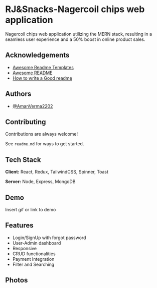 
# RJ&Snacks-Nagercoil chips web application

Nagercoil chips web application utilizing the MERN stack, resulting in a seamless
user experience and a 50% boost in online product sales.


## Acknowledgements

 - [Awesome Readme Templates](https://awesomeopensource.com/project/elangosundar/awesome-README-templates)
 - [Awesome README](https://github.com/matiassingers/awesome-readme)
 - [How to write a Good readme](https://bulldogjob.com/news/449-how-to-write-a-good-readme-for-your-github-project)


## Authors

- [@AmanVerma2202](https://github.com/AmanVerma2202)


## Contributing

Contributions are always welcome!

See `readme.md` for ways to get started.




## Tech Stack

**Client:** React, Redux, TailwindCSS, Spinner, Toast

**Server:** Node, Express, MongoDB


## Demo

Insert gif or link to demo


## Features

- Login/SignUp with forgot password 
- User-Admin dashboard
- Responsive
- CRUD functionalities 
- Payment Integration 
- Filter and Searching 


## Photos
